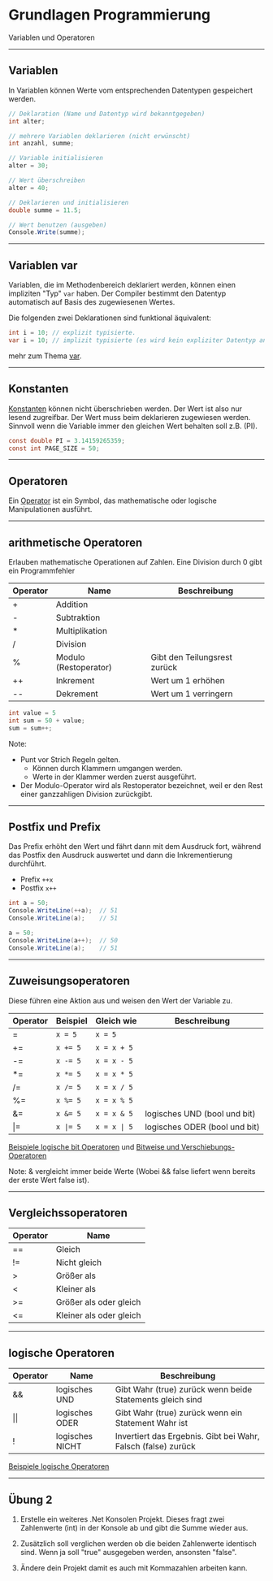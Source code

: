 # Grundlagen Programmierung

Variablen und Operatoren

---

<!-- .slide: class="left" -->
## Variablen

In Variablen können Werte vom entsprechenden Datentypen gespeichert werden.
 
```csharp []
// Deklaration (Name und Datentyp wird bekanntgegeben)
int alter;

// mehrere Variablen deklarieren (nicht erwünscht)
int anzahl, summe;

// Variable initialisieren
alter = 30;

// Wert überschreiben
alter = 40;

// Deklarieren und initialisieren
double summe = 11.5;

// Wert benutzen (ausgeben)
Console.Write(summe);
```

---

<!-- .slide: class="left" -->
## Variablen var

Variablen, die im Methodenbereich deklariert werden, können einen impliziten "Typ" `var` haben. Der Compiler bestimmt den Datentyp automatisch auf Basis des zugewiesenen Wertes.

Die folgenden zwei Deklarationen sind funktional äquivalent:

```csharp []
int i = 10; // explizit typisierte.
var i = 10; // implizit typisierte (es wird kein expliziter Datentyp angegeben).
```

mehr zum Thema [var](https://docs.microsoft.com/en-us/dotnet/csharp/language-reference/keywords/var).

---

<!-- .slide: class="left" -->
## Konstanten

[Konstanten](https://docs.microsoft.com/de-de/dotnet/csharp/programming-guide/classes-and-structs/constants) können nicht überschrieben werden. Der Wert ist also nur lesend zugreifbar. Der Wert muss beim deklarieren zugewiesen werden.
Sinnvoll wenn die Variable immer den gleichen Wert behalten soll z.B. (PI).

```csharp []
const double PI = 3.14159265359;
const int PAGE_SIZE = 50;
```

---

<!-- .slide: class="left" -->
## Operatoren

Ein [Operator](https://docs.microsoft.com/de-de/dotnet/csharp/language-reference/operators/) ist ein Symbol, das mathematische oder logische Manipulationen ausführt.

---

<!-- .slide: class="left" -->
## arithmetische Operatoren

Erlauben mathematische Operationen auf Zahlen.
Eine Division durch 0 gibt ein Programmfehler

| Operator  | Name        | Beschreibung  |
| ----------|-------------| --------------|
| +         | Addition    |  |
| -         | Subtraktion    |  |
| *         | Multiplikation    |  |
| /         | Division    |  |
| %         | Modulo (Restoperator)      | Gibt den Teilungsrest zurück |
| ++        | Inkrement    | Wert um 1 erhöhen |
| --        | Dekrement    | Wert um 1 verringern |

```csharp []
int value = 5
int sum = 50 + value;
sum = sum++;
```

Note: 
* Punt vor Strich Regeln gelten.
    * Können durch Klammern umgangen werden.
    * Werte in der Klammer werden zuerst ausgeführt.
* Der Modulo-Operator wird als Restoperator bezeichnet, weil er den Rest einer ganzzahligen Division zurückgibt.

---

<!-- .slide: class="left" -->
## Postfix und Prefix

Das Prefix erhöht den Wert und fährt dann mit dem Ausdruck fort, während das Postfix den Ausdruck auswertet und dann die Inkrementierung durchführt.

* Prefix `++x`
* Postfix `x++`

```csharp []
int a = 50;
Console.WriteLine(++a);  // 51
Console.WriteLine(a);    // 51

a = 50;
Console.WriteLine(a++);  // 50
Console.WriteLine(a);    // 51
```

---

<!-- .slide: class="left" -->
## Zuweisungsoperatoren

Diese führen eine Aktion aus und weisen den Wert der Variable zu.

| Operator  | Beispiel    | Gleich wie  | Beschreibung |
| ----------|-------------| ------------| -------------|
| =         | `x = 5`     | `x = 5` |
| +=        | `x += 5`    | `x = x + 5` |
| -=        | `x -= 5`    | `x = x - 5` |
| *=        | `x *= 5`    | `x = x * 5` |
| /=        | `x /= 5`    | `x = x / 5` |
| %=        | `x %= 5`    | `x = x % 5` |
| &=        | `x &= 5`    | `x = x & 5` | logisches UND (bool und bit)
| \|=       | `x \|= 5`   | `x = x \| 5`| logisches ODER (bool und bit)

[Beispiele logische bit Operatoren](https://docs.microsoft.com/en-us/dotnet/csharp/language-reference/operators/boolean-logical-operators) und
[Bitweise und Verschiebungs-Operatoren](https://docs.microsoft.com/en-us/dotnet/csharp/language-reference/operators/bitwise-and-shift-operators)

Note: & vergleicht immer beide Werte (Wobei && false liefert wenn bereits der erste Wert false ist).

---

<!-- .slide: class="left" -->
## Vergleichssoperatoren

| Operator  | Name        |
| ----------|-------------|
| ==        | Gleich      |
| !=        | Nicht gleich    |
| >         | Größer als   |
| <         | Kleiner als    |
| >=        | Größer als oder gleich   |
| <=        | Kleiner als oder gleich    |

---

<!-- .slide: class="left" -->
## logische Operatoren

| Operator  | Name             | Beschreibung
| ----------|------------------|-------------|
| &&        | logisches UND    | Gibt Wahr (true) zurück wenn beide Statements gleich sind
| \|\|        | logisches ODER   | Gibt Wahr (true) zurück wenn ein Statement Wahr ist
| !         | logisches NICHT  | Invertiert das Ergebnis. Gibt bei Wahr, Falsch (false) zurück

[Beispiele logische Operatoren](https://docs.microsoft.com/en-us/dotnet/csharp/language-reference/operators/boolean-logical-operators#conditional-logical-and-operator-)

---

<!-- .slide: class="left" -->
## Übung 2

1. Erstelle ein weiteres .Net Konsolen Projekt. Dieses fragt zwei Zahlenwerte (int) in der Konsole ab und gibt die Summe wieder aus.

2. Zusätzlich soll verglichen werden ob die beiden Zahlenwerte identisch sind. Wenn ja soll "true" ausgegeben werden, ansonsten "false".

3. Ändere dein Projekt damit es auch mit Kommazahlen arbeiten kann.
